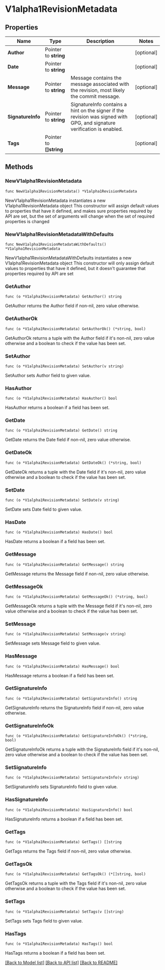 # V1alpha1RevisionMetadata

## Properties

Name | Type | Description | Notes
------------ | ------------- | ------------- | -------------
**Author** | Pointer to **string** |  | [optional] 
**Date** | Pointer to **string** |  | [optional] 
**Message** | Pointer to **string** | Message contains the message associated with the revision, most likely the commit message. | [optional] 
**SignatureInfo** | Pointer to **string** | SignatureInfo contains a hint on the signer if the revision was signed with GPG, and signature verification is enabled. | [optional] 
**Tags** | Pointer to **[]string** |  | [optional] 

## Methods

### NewV1alpha1RevisionMetadata

`func NewV1alpha1RevisionMetadata() *V1alpha1RevisionMetadata`

NewV1alpha1RevisionMetadata instantiates a new V1alpha1RevisionMetadata object
This constructor will assign default values to properties that have it defined,
and makes sure properties required by API are set, but the set of arguments
will change when the set of required properties is changed

### NewV1alpha1RevisionMetadataWithDefaults

`func NewV1alpha1RevisionMetadataWithDefaults() *V1alpha1RevisionMetadata`

NewV1alpha1RevisionMetadataWithDefaults instantiates a new V1alpha1RevisionMetadata object
This constructor will only assign default values to properties that have it defined,
but it doesn't guarantee that properties required by API are set

### GetAuthor

`func (o *V1alpha1RevisionMetadata) GetAuthor() string`

GetAuthor returns the Author field if non-nil, zero value otherwise.

### GetAuthorOk

`func (o *V1alpha1RevisionMetadata) GetAuthorOk() (*string, bool)`

GetAuthorOk returns a tuple with the Author field if it's non-nil, zero value otherwise
and a boolean to check if the value has been set.

### SetAuthor

`func (o *V1alpha1RevisionMetadata) SetAuthor(v string)`

SetAuthor sets Author field to given value.

### HasAuthor

`func (o *V1alpha1RevisionMetadata) HasAuthor() bool`

HasAuthor returns a boolean if a field has been set.

### GetDate

`func (o *V1alpha1RevisionMetadata) GetDate() string`

GetDate returns the Date field if non-nil, zero value otherwise.

### GetDateOk

`func (o *V1alpha1RevisionMetadata) GetDateOk() (*string, bool)`

GetDateOk returns a tuple with the Date field if it's non-nil, zero value otherwise
and a boolean to check if the value has been set.

### SetDate

`func (o *V1alpha1RevisionMetadata) SetDate(v string)`

SetDate sets Date field to given value.

### HasDate

`func (o *V1alpha1RevisionMetadata) HasDate() bool`

HasDate returns a boolean if a field has been set.

### GetMessage

`func (o *V1alpha1RevisionMetadata) GetMessage() string`

GetMessage returns the Message field if non-nil, zero value otherwise.

### GetMessageOk

`func (o *V1alpha1RevisionMetadata) GetMessageOk() (*string, bool)`

GetMessageOk returns a tuple with the Message field if it's non-nil, zero value otherwise
and a boolean to check if the value has been set.

### SetMessage

`func (o *V1alpha1RevisionMetadata) SetMessage(v string)`

SetMessage sets Message field to given value.

### HasMessage

`func (o *V1alpha1RevisionMetadata) HasMessage() bool`

HasMessage returns a boolean if a field has been set.

### GetSignatureInfo

`func (o *V1alpha1RevisionMetadata) GetSignatureInfo() string`

GetSignatureInfo returns the SignatureInfo field if non-nil, zero value otherwise.

### GetSignatureInfoOk

`func (o *V1alpha1RevisionMetadata) GetSignatureInfoOk() (*string, bool)`

GetSignatureInfoOk returns a tuple with the SignatureInfo field if it's non-nil, zero value otherwise
and a boolean to check if the value has been set.

### SetSignatureInfo

`func (o *V1alpha1RevisionMetadata) SetSignatureInfo(v string)`

SetSignatureInfo sets SignatureInfo field to given value.

### HasSignatureInfo

`func (o *V1alpha1RevisionMetadata) HasSignatureInfo() bool`

HasSignatureInfo returns a boolean if a field has been set.

### GetTags

`func (o *V1alpha1RevisionMetadata) GetTags() []string`

GetTags returns the Tags field if non-nil, zero value otherwise.

### GetTagsOk

`func (o *V1alpha1RevisionMetadata) GetTagsOk() (*[]string, bool)`

GetTagsOk returns a tuple with the Tags field if it's non-nil, zero value otherwise
and a boolean to check if the value has been set.

### SetTags

`func (o *V1alpha1RevisionMetadata) SetTags(v []string)`

SetTags sets Tags field to given value.

### HasTags

`func (o *V1alpha1RevisionMetadata) HasTags() bool`

HasTags returns a boolean if a field has been set.


[[Back to Model list]](../README.md#documentation-for-models) [[Back to API list]](../README.md#documentation-for-api-endpoints) [[Back to README]](../README.md)


